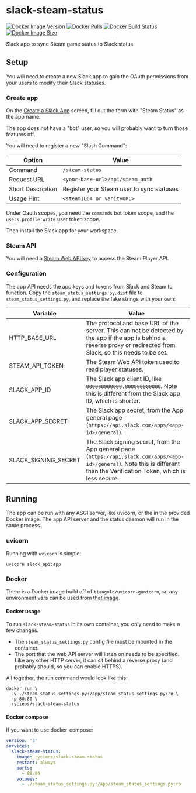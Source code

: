 # slack-steam-status

[![Docker Image Version](https://img.shields.io/docker/v/rycieos/slack-steam-status?sort=semver)
 ![Docker Pulls](https://img.shields.io/docker/pulls/rycieos/slack-steam-status)](https://hub.docker.com/repository/docker/rycieos/slack-steam-status)
[![Docker Build Status](https://img.shields.io/docker/cloud/build/rycieos/slack-steam-status)](https://hub.docker.com/repository/docker/rycieos/slack-steam-status/builds)
[![Docker Image Size](https://img.shields.io/docker/image-size/rycieos/slack-steam-status?sort=semver)](https://hub.docker.com/repository/docker/rycieos/slack-steam-status/tags)

Slack app to sync Steam game status to Slack status

## Setup
You will need to create a new Slack app to gain the OAuth permissions from
your users to modify their Slack statuses.

### Create app
On the [Create a Slack App](https://api.slack.com/apps?new_app=1) screen,
fill out the form with "Steam Status" as the app name.

The app does not have a "bot" user, so you will probably want to turn those
features off.

You will need to register a new "Slash Command":

| Option            | Value
| ----------------- | -----
| Command           | `/steam-status`
| Request URL       | `<your-base-url>/api/steam_auth`
| Short Description | Register your Steam user to sync statuses
| Usage Hint        | `<steamID64 or vanityURL>`

Under Oauth scopes, you need the `commands` bot token scope, and the
`users.profile:write` user token scope.

Then install the Slack app for your workspace.

### Steam API
You will need a [Steam Web API key](https://steamcommunity.com/dev/apikey) to
access the Steam Player API.

### Configuration
The app API needs the app keys and tokens from Slack and Steam to function.
Copy the `steam_status_settings.py.dist` file to `steam_status_settings.py`,
and replace the fake strings with your own:

| Variable             | Value
| -------------------- | -----
| HTTP_BASE_URL        | The protocol and base URL of the server. This can not be detected by the app if the app is behind a reverse proxy or redirected from Slack, so this needs to be set.
| STEAM_API_TOKEN      | The Steam Web API token used to read player statuses.
| SLACK_APP_ID         | The Slack app client ID, like `000000000000.000000000000`. Note this is different from the Slack app ID, which is shorter.
| SLACK_APP_SECRET     | The Slack app secret, from the App general page (`https://api.slack.com/apps/<app-id>/general`).
| SLACK_SIGNING_SECRET | The Slack signing secret, from the App general page (`https://api.slack.com/apps/<app-id>/general`). Note this is different than the Verification Token, which is less secure.

## Running
The app can be run with any ASGI server, like uvicorn, or the in the provided
Docker image. The app API server and the status daemon will run in the same
process.

### uvicorn
Running with `uvicorn` is simple:
```
uvicorn slack_api:app
```

### Docker
There is a Docker image build off of `tiangolo/uvicorn-gunicorn`, so any
environment vars can be used from
[that image](https://github.com/tiangolo/uvicorn-gunicorn-docker#environment-variables).

#### Docker usage
To run `slack-steam-status` in its own container, you only need to make a few
changes.
 * The `steam_status_settings.py` config file must be mounted in the container.
 * The port that the web API server will listen on needs to be specified.
   Like any other HTTP server, it can sit behind a reverse proxy (and probably
   should, so you can enable HTTPS).

All together, the run command would look like this:
```
docker run \
  -v ./steam_status_settings.py:/app/steam_status_settings.py:ro \
  -p 80:80 \
  rycieos/slack-steam-status
```

#### Docker compose
If you want to use docker-compose:
```yml
version: '3'
services:
  slack-steam-status:
    image: rycieos/slack-steam-status
    restart: always
    ports:
      - 80:80
    volumes:
      - ./steam_status_settings.py:/app/steam_status_settings.py:ro
```
